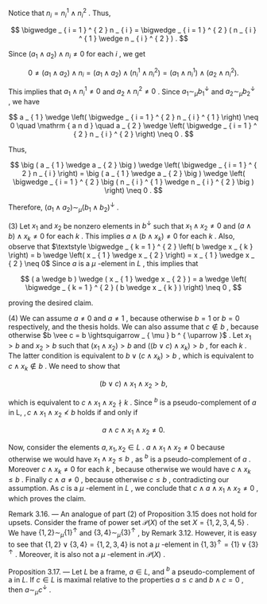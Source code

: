 Notice that $n _ { i } = n _ { i } ^ { 1 } \wedge n _ { i } ^ { 2 }$ . Thus,

$$
\bigwedge _ { i = 1 } ^ { 2 } n _ { i } = \bigwedge _ { i = 1 } ^ { 2 } ( n _ { i } ^ { 1 } \wedge n _ { i } ^ { 2 } ) .
$$

Since $( a _ { 1 } \land a _ { 2 } ) \land n _ { i } \neq 0$ for each $i$ , we get

$$
0 \neq \big ( a _ { 1 } \wedge a _ { 2 } \big ) \wedge n _ { i } = \big ( a _ { 1 } \wedge a _ { 2 } \big ) \wedge \big ( n _ { i } ^ { 1 } \wedge n _ { i } ^ { 2 } \big ) = \big ( a _ { 1 } \wedge n _ { i } ^ { 1 } \big ) \wedge \big ( a _ { 2 } \wedge n _ { i } ^ { 2 } \big ) .
$$

This implies that $a _ { 1 } \wedge n _ { i } ^ { 1 } \neq 0$ and $a _ { 2 } \wedge n _ { i } ^ { 2 } \not = 0$ . Since $a _ { 1 } \sim _ { \mu } b _ { 1 } ^ { \downarrow }$ and $a _ { 2 } \sim _ { \mu } b _ { 2 } ^ { \downarrow }$ , we have

$$
a _ { 1 } \wedge \left( \bigwedge _ { i = 1 } ^ { 2 } n _ { i } ^ { 1 } \right) \neq 0 \quad \mathrm { a n d } \quad a _ { 2 } \wedge \left( \bigwedge _ { i = 1 } ^ { 2 } n _ { i } ^ { 2 } \right) \neq 0 .
$$

Thus,

$$
\big ( a _ { 1 } \wedge a _ { 2 } \big ) \wedge \left( \bigwedge _ { i = 1 } ^ { 2 } n _ { i } \right) = \big ( a _ { 1 } \wedge a _ { 2 } \big ) \wedge \left( \bigwedge _ { i = 1 } ^ { 2 } \big ( n _ { i } ^ { 1 } \wedge n _ { i } ^ { 2 } \big ) \right) \neq 0 .
$$

Therefore, $( a _ { 1 } \wedge a _ { 2 } ) \sim _ { \mu } ( b _ { 1 } \wedge b _ { 2 } ) ^ { \downarrow }$ .

(3) Let $x _ { 1 }$ and $x _ { 2 }$ be nonzero elements in $b ^ { \downarrow }$ such that $x _ { 1 } \wedge x _ { 2 } \neq 0$ and $( a \wedge b ) \wedge x _ { k } \neq 0$ for each $k$ . This implies $a \wedge ( b \wedge x _ { k } ) \neq 0$ for each $k$ . Also, observe that $\textstyle \bigwedge _ { k = 1 } ^ { 2 } \left( b \wedge x _ { k } \right) = b \wedge \left( x _ { 1 } \wedge x _ { 2 } \right) = x _ { 1 } \wedge x _ { 2 } \neq 0$ Since $a$ is a $\mu$ -element in $L$ , this implies that

$$
( a \wedge b ) \wedge ( x _ { 1 } \wedge x _ { 2 } ) = a \wedge \left( \bigwedge _ { k = 1 } ^ { 2 } ( b \wedge x _ { k } ) \right) \neq 0 ,
$$

proving the desired claim.

(4) We can assume $a \neq 0$ and $a \neq 1$ , because otherwise $b = 1$ or $b = 0$ respectively, and the thesis holds. We can also assume that $c \notin b$ , because otherwise $b \vee c = b \ightsquigarrow _ { \mu } b ^ { \uparrow }$ . Let $x _ { 1 } > b$ and $x _ { 2 } > b$ such that $\left( x _ { 1 } \wedge x _ { 2 } \right) > b$ and $\left( \left( b \lor c \right) \land x _ { k } \right) > b$ , for each $k$ . The latter condition is equivalent to $b \lor \left( c \land x _ { k } \right) > b$ , which is equivalent to $c \land x _ { k } \notin b$ . We need to show that

$$
( b \lor c ) \land x _ { 1 } \land x _ { 2 } > b ,
$$

which is equivalent to $c \land x _ { 1 } \land x _ { 2 } \nmid k$ . Since $^ b$ is a pseudo-complement of $a$ in L, $, c \land x _ { 1 } \land x _ { 2 } \nless b$ holds if and only if

$$
a \wedge c \wedge x _ { 1 } \wedge x _ { 2 } \neq 0 .
$$

Now, consider the elements $a , x _ { 1 } , x _ { 2 } \in L$ . $a \wedge x _ { 1 } \wedge x _ { 2 } \neq 0$ because otherwise we would have $x _ { 1 } \land x _ { 2 } \leqslant b$ , as $^ b$ is a pseudo-complement of $a$ . Moreover $c \wedge x _ { k } \neq 0$ for each $k$ , because otherwise we would have $c \wedge x _ { k } \leqslant b$ . Finally $c \wedge a \not = 0$ , because otherwise $c \leqslant b$ , contradicting our assumption. As $c$ is a $\mu$ -element in $L$ , we conclude that $c \wedge a \wedge x _ { 1 } \wedge x _ { 2 } \neq 0$ , which proves the claim.

Remark 3.16. — An analogue of part (2) of Proposition 3.15 does not hold for upsets. Consider the frame of power set ${ \mathcal { P } } ( X )$ of the set $X = \{ 1 , 2 , 3 , 4 , 5 \}$ . We have $\{ 1 , 2 \} \sim _ { \mu } \{ 1 \} ^ { \uparrow }$ and $\{ 3 , 4 \} \sim _ { \mu } \{ 3 \} ^ { \uparrow }$ , by Remark 3.12. However, it is easy to see that $\{ 1 , 2 \} \lor \{ 3 , 4 \} = \{ 1 , 2 , 3 , 4 \}$ is not a $\mu$ -element in $\{ 1 , 3 \} ^ { \uparrow } = \{ 1 \} \vee \{ 3 \} ^ { \uparrow }$ . Moreover, it is also not a $\mu$ -element in ${ \mathcal { P } } ( X )$ .

Proposition 3.17. — Let $L$ be a frame, $a \in L ,$ and $^ b$ a pseudo-complement of a in $L .$ If $c \in L$ is maximal relative to the properties $a \leqslant c$ and $b \wedge c = 0$ , then $a \sim _ { \mu } c ^ { \downarrow }$ .
